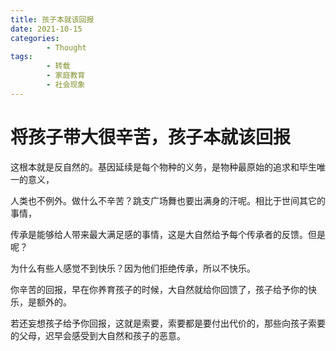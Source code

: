 ```yaml
---
title: 孩子本就该回报
date: 2021-10-15
categories:
        - Thought
tags:
        - 转载
        - 家庭教育
        - 社会现象
---
```


# 将孩子带大很辛苦，孩子本就该回报

这根本就是反自然的。基因延续是每个物种的义务，是物种最原始的追求和毕生唯一的意义，

人类也不例外。做什么不辛苦？跳支广场舞也要出满身的汗呢。相比于世间其它的事情，

传承是能够给人带来最大满足感的事情，这是大自然给予每个传承者的反馈。但是呢？

为什么有些人感觉不到快乐？因为他们拒绝传承，所以不快乐。

你辛苦的回报，早在你养育孩子的时候，大自然就给你回馈了，孩子给予你的快乐，是额外的。

若还妄想孩子给予你回报，这就是索要，索要都是要付出代价的，那些向孩子索要的父母，迟早会感受到大自然和孩子的恶意。
